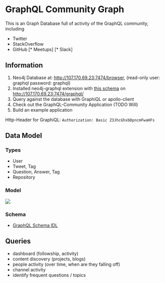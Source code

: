 # GraphQL Community Graph

This is an Graph Database full of activity of the GraphQL community, including

* Twitter
* StackOverflow
* GitHub
[* Meetups]
[* Slack]


## Information

1. Neo4j Database at: http://107.170.69.23:7474/browser, (read-only user: graphql password: graphql)
2. Installed neo4j-graphql extension with [this schema](community-graph.schema) on http://107.170.69.23:7474/graphql/
3. Query against the database with GraphiQL or apollo-client
4. Check out the GraphQL-Community Application (TODO Will)
5. Build an example application

Http-Header for GraphiQL: `Authorization: Basic Z3JhcGhxbDpncmFwaHFs`


## Data Model

### Types 

* User
* Tweet, Tag
* Question, Answer, Tag
* Repository

### Model

![](community_graph.png)

### Schema

* [GraphQL Schema IDL](community-graph.schema)

## Queries

* dashboard (followship, activity)
* content discovery (projects, blogs) 
* people activity (over time, when are they falling off)
* channel activity
* identify frequent questions / topics

